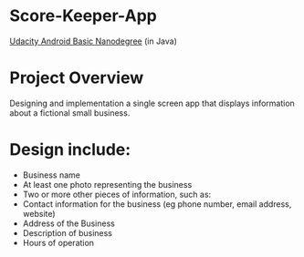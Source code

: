 # Score-Keeper-App
[Udacity Android Basic Nanodegree](https://www.udacity.com/course/android-basics-nanodegree-by-google--nd803) (in Java)


# Project Overview
Designing and implementation a single screen app that displays information about a fictional small business.



# Design include:
- Business name
- At least one photo representing the business
- Two or more other pieces of information, such as:
- Contact information for the business (eg phone number,
 email address, website)
- Address of the Business
- Description of business
- Hours of operation

